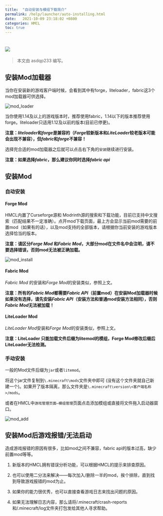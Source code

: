 ```yaml
---
title:  "自动安装与模组下载简介"
permalink: /help/launcher/auto-installing.html
date:   2021-10-09 23:18:02 +0800
categories: HMCL
toc: true
---
```


# ![](/icon/png)

> 本文由 asdqp233 编写。

## 安装Mod加载器

当你在安装新的游戏客户端时候，会看到其中有forge，liteloader，fabric这3个mod加载器可供选择。

![mod_loader](/assets/img/docs/auto-installing/mod_loader.png)

当你使用1.14及以上的游戏版本时，推荐使用fabric，1.14以下的版本推荐使用forge。liteloader只适用1.12及以前的版本(目前已停更)。

**注意：*liteloader*和*forge*是兼容的（*Forge*较新版本和*LiteLoader*较老版本可能会出现不兼容），但*fabric*和*forge*不兼容！**

选择完合适的mod加载器之后就可以点击右下角的`安装`继续进行安装。

**注意：如果选择*fabric*，那么建议你同时选择*fabric api***

## 安装Mod

### 自动安装

#### Forge Mod

HMCL内置了Curseforge源和 Modrinth源的搜索和下载功能，目前已支持中文搜索（匹配结果不一定准确）。点开mod下载页面，最上方会显示当前mod需要的前置mod（如果有的话），以及mod支持的全部版本，请根据你当前安装的游戏版本选择恰当的版本。

**注意：请区分*Forge Mod* 和*Fabric Mod*，大部分mod在文件名中会注明，请不要选择错误，否则mod无法被正确加载。**

![mod_install](/assets/img/docs/auto-installing/mod_install.png)

#### Fabric Mod

*Fabric Mod* 的安装和*Forge Mod*的安装类似，参照上文。

**注意：所有的*Fabric Mod*都需要*Fabric API*（前置mod）在安装Mod加载器时候如果没有选择，请先安装*Fabric API*（安装方法和普通mod安装方法相同），否则*Fabric Mod*无法被加载！**

#### LiteLoader Mod

*LiteLoader Mod*安装和*Forge Mod*的安装类似，参照上文。

**注意：LiteLoader 只能加载文件后缀为litemod的模组，Forge Mod修改后缀后LiteLoader无法检测。**

### 手动安装

一般的Mod文件后缀为`jar`或者`litemod`。

将这个jar文件复制到`\.minecraft\mods`文件夹中即可 (没有这个文件夹就自己新建一个)。如果开了版本隔离，那么文件夹是`\.minecraft\version\<客户端名称>/mods`。

或者在HMCL中`游戏管理页面—模组管理`页面点击添加模组或直接将文件拖入启动器窗口。

![mod_add](assets/img/docs/auto-installing/mod_add.png)

## 安装Mod后游戏报错/无法启动

造成游戏报错的原因有很多，比如mod之间不兼容，fabric api的版本过高，缺少前置mod等等。

1. 新版本的HMCL拥有错误分析功能，可以根据HMCL的提示来排查原因。

2. 也可以使用二分法来解决——每次加入/删除一半的mod，挨个排除，直到找到导致游戏报错的mod为止。

3. 如果你的能力很优秀，也可以直接查看游戏日志来找出问题的原因。

4. 如果无法理解日志内容，那么请将/.minecraft/crash-reports和/.minecraft/log文件夹打包发给其他人寻求帮助。

